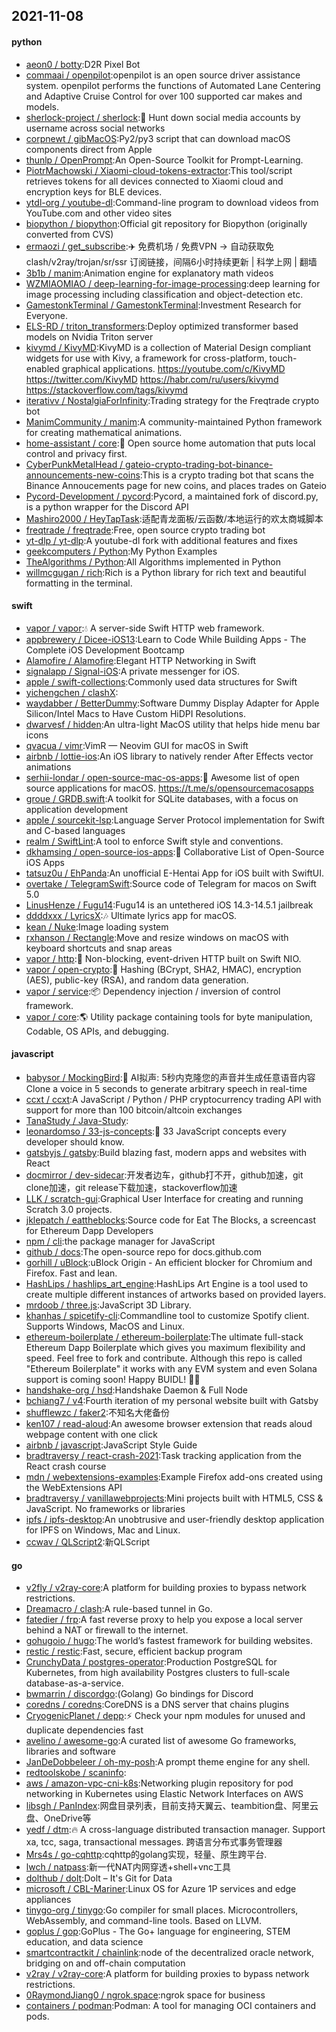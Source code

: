 ## 2021-11-08

#### python
* [aeon0 / botty](https://github.com/aeon0/botty):D2R Pixel Bot
* [commaai / openpilot](https://github.com/commaai/openpilot):openpilot is an open source driver assistance system. openpilot performs the functions of Automated Lane Centering and Adaptive Cruise Control for over 100 supported car makes and models.
* [sherlock-project / sherlock](https://github.com/sherlock-project/sherlock):🔎
Hunt down social media accounts by username across social networks
* [corpnewt / gibMacOS](https://github.com/corpnewt/gibMacOS):Py2/py3 script that can download macOS components direct from Apple
* [thunlp / OpenPrompt](https://github.com/thunlp/OpenPrompt):An Open-Source Toolkit for Prompt-Learning.
* [PiotrMachowski / Xiaomi-cloud-tokens-extractor](https://github.com/PiotrMachowski/Xiaomi-cloud-tokens-extractor):This tool/script retrieves tokens for all devices connected to Xiaomi cloud and encryption keys for BLE devices.
* [ytdl-org / youtube-dl](https://github.com/ytdl-org/youtube-dl):Command-line program to download videos from YouTube.com and other video sites
* [biopython / biopython](https://github.com/biopython/biopython):Official git repository for Biopython (originally converted from CVS)
* [ermaozi / get_subscribe](https://github.com/ermaozi/get_subscribe):✈️
免费机场 / 免费VPN -> 自动获取免 clash/v2ray/trojan/sr/ssr 订阅链接，间隔6小时持续更新 | 科学上网 | 翻墙
* [3b1b / manim](https://github.com/3b1b/manim):Animation engine for explanatory math videos
* [WZMIAOMIAO / deep-learning-for-image-processing](https://github.com/WZMIAOMIAO/deep-learning-for-image-processing):deep learning for image processing including classification and object-detection etc.
* [GamestonkTerminal / GamestonkTerminal](https://github.com/GamestonkTerminal/GamestonkTerminal):Investment Research for Everyone.
* [ELS-RD / triton_transformers](https://github.com/ELS-RD/triton_transformers):Deploy optimized transformer based models on Nvidia Triton server
* [kivymd / KivyMD](https://github.com/kivymd/KivyMD):KivyMD is a collection of Material Design compliant widgets for use with Kivy, a framework for cross-platform, touch-enabled graphical applications. https://youtube.com/c/KivyMD https://twitter.com/KivyMD https://habr.com/ru/users/kivymd https://stackoverflow.com/tags/kivymd
* [iterativv / NostalgiaForInfinity](https://github.com/iterativv/NostalgiaForInfinity):Trading strategy for the Freqtrade crypto bot
* [ManimCommunity / manim](https://github.com/ManimCommunity/manim):A community-maintained Python framework for creating mathematical animations.
* [home-assistant / core](https://github.com/home-assistant/core):🏡
Open source home automation that puts local control and privacy first.
* [CyberPunkMetalHead / gateio-crypto-trading-bot-binance-announcements-new-coins](https://github.com/CyberPunkMetalHead/gateio-crypto-trading-bot-binance-announcements-new-coins):This is a crypto trading bot that scans the Binance Annoucements page for new coins, and places trades on Gateio
* [Pycord-Development / pycord](https://github.com/Pycord-Development/pycord):Pycord, a maintained fork of discord.py, is a python wrapper for the Discord API
* [Mashiro2000 / HeyTapTask](https://github.com/Mashiro2000/HeyTapTask):适配青龙面板/云函数/本地运行的欢太商城脚本
* [freqtrade / freqtrade](https://github.com/freqtrade/freqtrade):Free, open source crypto trading bot
* [yt-dlp / yt-dlp](https://github.com/yt-dlp/yt-dlp):A youtube-dl fork with additional features and fixes
* [geekcomputers / Python](https://github.com/geekcomputers/Python):My Python Examples
* [TheAlgorithms / Python](https://github.com/TheAlgorithms/Python):All Algorithms implemented in Python
* [willmcgugan / rich](https://github.com/willmcgugan/rich):Rich is a Python library for rich text and beautiful formatting in the terminal.

#### swift
* [vapor / vapor](https://github.com/vapor/vapor):💧
A server-side Swift HTTP web framework.
* [appbrewery / Dicee-iOS13](https://github.com/appbrewery/Dicee-iOS13):Learn to Code While Building Apps - The Complete iOS Development Bootcamp
* [Alamofire / Alamofire](https://github.com/Alamofire/Alamofire):Elegant HTTP Networking in Swift
* [signalapp / Signal-iOS](https://github.com/signalapp/Signal-iOS):A private messenger for iOS.
* [apple / swift-collections](https://github.com/apple/swift-collections):Commonly used data structures for Swift
* [yichengchen / clashX](https://github.com/yichengchen/clashX):
* [waydabber / BetterDummy](https://github.com/waydabber/BetterDummy):Software Dummy Display Adapter for Apple Silicon/Intel Macs to Have Custom HiDPI Resolutions.
* [dwarvesf / hidden](https://github.com/dwarvesf/hidden):An ultra-light MacOS utility that helps hide menu bar icons
* [qvacua / vimr](https://github.com/qvacua/vimr):VimR — Neovim GUI for macOS in Swift
* [airbnb / lottie-ios](https://github.com/airbnb/lottie-ios):An iOS library to natively render After Effects vector animations
* [serhii-londar / open-source-mac-os-apps](https://github.com/serhii-londar/open-source-mac-os-apps):🚀
Awesome list of open source applications for macOS. https://t.me/s/opensourcemacosapps
* [groue / GRDB.swift](https://github.com/groue/GRDB.swift):A toolkit for SQLite databases, with a focus on application development
* [apple / sourcekit-lsp](https://github.com/apple/sourcekit-lsp):Language Server Protocol implementation for Swift and C-based languages
* [realm / SwiftLint](https://github.com/realm/SwiftLint):A tool to enforce Swift style and conventions.
* [dkhamsing / open-source-ios-apps](https://github.com/dkhamsing/open-source-ios-apps):📱
Collaborative List of Open-Source iOS Apps
* [tatsuz0u / EhPanda](https://github.com/tatsuz0u/EhPanda):An unofficial E-Hentai App for iOS built with SwiftUI.
* [overtake / TelegramSwift](https://github.com/overtake/TelegramSwift):Source code of Telegram for macos on Swift 5.0
* [LinusHenze / Fugu14](https://github.com/LinusHenze/Fugu14):Fugu14 is an untethered iOS 14.3-14.5.1 jailbreak
* [ddddxxx / LyricsX](https://github.com/ddddxxx/LyricsX):🎶
Ultimate lyrics app for macOS.
* [kean / Nuke](https://github.com/kean/Nuke):Image loading system
* [rxhanson / Rectangle](https://github.com/rxhanson/Rectangle):Move and resize windows on macOS with keyboard shortcuts and snap areas
* [vapor / http](https://github.com/vapor/http):🚀
Non-blocking, event-driven HTTP built on Swift NIO.
* [vapor / open-crypto](https://github.com/vapor/open-crypto):🔑
Hashing (BCrypt, SHA2, HMAC), encryption (AES), public-key (RSA), and random data generation.
* [vapor / service](https://github.com/vapor/service):📦
Dependency injection / inversion of control framework.
* [vapor / core](https://github.com/vapor/core):🌎
Utility package containing tools for byte manipulation, Codable, OS APIs, and debugging.

#### javascript
* [babysor / MockingBird](https://github.com/babysor/MockingBird):🚀
AI拟声: 5秒内克隆您的声音并生成任意语音内容 Clone a voice in 5 seconds to generate arbitrary speech in real-time
* [ccxt / ccxt](https://github.com/ccxt/ccxt):A JavaScript / Python / PHP cryptocurrency trading API with support for more than 100 bitcoin/altcoin exchanges
* [TanaStudy / Java-Study](https://github.com/TanaStudy/Java-Study):
* [leonardomso / 33-js-concepts](https://github.com/leonardomso/33-js-concepts):📜
33 JavaScript concepts every developer should know.
* [gatsbyjs / gatsby](https://github.com/gatsbyjs/gatsby):Build blazing fast, modern apps and websites with React
* [docmirror / dev-sidecar](https://github.com/docmirror/dev-sidecar):开发者边车，github打不开，github加速，git clone加速，git release下载加速，stackoverflow加速
* [LLK / scratch-gui](https://github.com/LLK/scratch-gui):Graphical User Interface for creating and running Scratch 3.0 projects.
* [jklepatch / eattheblocks](https://github.com/jklepatch/eattheblocks):Source code for Eat The Blocks, a screencast for Ethereum Dapp Developers
* [npm / cli](https://github.com/npm/cli):the package manager for JavaScript
* [github / docs](https://github.com/github/docs):The open-source repo for docs.github.com
* [gorhill / uBlock](https://github.com/gorhill/uBlock):uBlock Origin - An efficient blocker for Chromium and Firefox. Fast and lean.
* [HashLips / hashlips_art_engine](https://github.com/HashLips/hashlips_art_engine):HashLips Art Engine is a tool used to create multiple different instances of artworks based on provided layers.
* [mrdoob / three.js](https://github.com/mrdoob/three.js):JavaScript 3D Library.
* [khanhas / spicetify-cli](https://github.com/khanhas/spicetify-cli):Commandline tool to customize Spotify client. Supports Windows, MacOS and Linux.
* [ethereum-boilerplate / ethereum-boilerplate](https://github.com/ethereum-boilerplate/ethereum-boilerplate):The ultimate full-stack Ethereum Dapp Boilerplate which gives you maximum flexibility and speed. Feel free to fork and contribute. Although this repo is called "Ethereum Boilerplate" it works with any EVM system and even Solana support is coming soon! Happy BUIDL!
👷‍♂️
* [handshake-org / hsd](https://github.com/handshake-org/hsd):Handshake Daemon & Full Node
* [bchiang7 / v4](https://github.com/bchiang7/v4):Fourth iteration of my personal website built with Gatsby
* [shufflewzc / faker2](https://github.com/shufflewzc/faker2):不知名大佬备份
* [ken107 / read-aloud](https://github.com/ken107/read-aloud):An awesome browser extension that reads aloud webpage content with one click
* [airbnb / javascript](https://github.com/airbnb/javascript):JavaScript Style Guide
* [bradtraversy / react-crash-2021](https://github.com/bradtraversy/react-crash-2021):Task tracking application from the React crash course
* [mdn / webextensions-examples](https://github.com/mdn/webextensions-examples):Example Firefox add-ons created using the WebExtensions API
* [bradtraversy / vanillawebprojects](https://github.com/bradtraversy/vanillawebprojects):Mini projects built with HTML5, CSS & JavaScript. No frameworks or libraries
* [ipfs / ipfs-desktop](https://github.com/ipfs/ipfs-desktop):An unobtrusive and user-friendly desktop application for IPFS on Windows, Mac and Linux.
* [ccwav / QLScript2](https://github.com/ccwav/QLScript2):新QLScript

#### go
* [v2fly / v2ray-core](https://github.com/v2fly/v2ray-core):A platform for building proxies to bypass network restrictions.
* [Dreamacro / clash](https://github.com/Dreamacro/clash):A rule-based tunnel in Go.
* [fatedier / frp](https://github.com/fatedier/frp):A fast reverse proxy to help you expose a local server behind a NAT or firewall to the internet.
* [gohugoio / hugo](https://github.com/gohugoio/hugo):The world’s fastest framework for building websites.
* [restic / restic](https://github.com/restic/restic):Fast, secure, efficient backup program
* [CrunchyData / postgres-operator](https://github.com/CrunchyData/postgres-operator):Production PostgreSQL for Kubernetes, from high availability Postgres clusters to full-scale database-as-a-service.
* [bwmarrin / discordgo](https://github.com/bwmarrin/discordgo):(Golang) Go bindings for Discord
* [coredns / coredns](https://github.com/coredns/coredns):CoreDNS is a DNS server that chains plugins
* [CryogenicPlanet / depp](https://github.com/CryogenicPlanet/depp):⚡
Check your npm modules for unused and duplicate dependencies fast
* [avelino / awesome-go](https://github.com/avelino/awesome-go):A curated list of awesome Go frameworks, libraries and software
* [JanDeDobbeleer / oh-my-posh](https://github.com/JanDeDobbeleer/oh-my-posh):A prompt theme engine for any shell.
* [redtoolskobe / scaninfo](https://github.com/redtoolskobe/scaninfo):
* [aws / amazon-vpc-cni-k8s](https://github.com/aws/amazon-vpc-cni-k8s):Networking plugin repository for pod networking in Kubernetes using Elastic Network Interfaces on AWS
* [libsgh / PanIndex](https://github.com/libsgh/PanIndex):网盘目录列表，目前支持天翼云、teambition盘、阿里云盘、OneDrive等
* [yedf / dtm](https://github.com/yedf/dtm):🔥
A cross-language distributed transaction manager. Support xa, tcc, saga, transactional messages. 跨语言分布式事务管理器
* [Mrs4s / go-cqhttp](https://github.com/Mrs4s/go-cqhttp):cqhttp的golang实现，轻量、原生跨平台.
* [lwch / natpass](https://github.com/lwch/natpass):新一代NAT内网穿透+shell+vnc工具
* [dolthub / dolt](https://github.com/dolthub/dolt):Dolt – It's Git for Data
* [microsoft / CBL-Mariner](https://github.com/microsoft/CBL-Mariner):Linux OS for Azure 1P services and edge appliances
* [tinygo-org / tinygo](https://github.com/tinygo-org/tinygo):Go compiler for small places. Microcontrollers, WebAssembly, and command-line tools. Based on LLVM.
* [goplus / gop](https://github.com/goplus/gop):GoPlus - The Go+ language for engineering, STEM education, and data science
* [smartcontractkit / chainlink](https://github.com/smartcontractkit/chainlink):node of the decentralized oracle network, bridging on and off-chain computation
* [v2ray / v2ray-core](https://github.com/v2ray/v2ray-core):A platform for building proxies to bypass network restrictions.
* [0RaymondJiang0 / ngrok.space](https://github.com/0RaymondJiang0/ngrok.space):ngrok space for business
* [containers / podman](https://github.com/containers/podman):Podman: A tool for managing OCI containers and pods.
